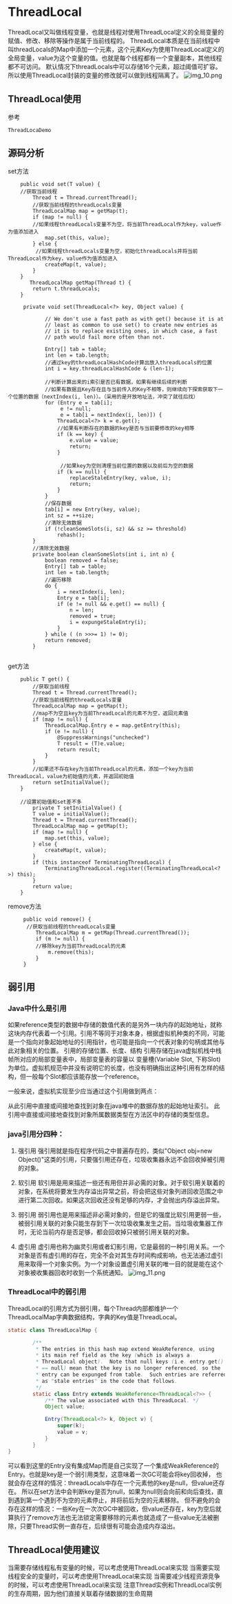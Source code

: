 # ThreadLocal
ThreadLocal又叫做线程变量，也就是线程对使用ThreadLocal定义的全局变量的赋值、修改、移除等操作是属于当前线程的。
ThreadLocal本质是在当前线程中叫threadLocals的Map中添加一个元素，这个元素Key为使用ThreadLocal定义的全局变量，value为这个变量的值。也就是每个线程都有一个变量副本，其他线程都不可访问。
默认情况下threadLocals中可以存储16个元素，超过阈值可扩容。
所以使用ThreadLocal封装的变量的修改就可以做到线程隔离了。
![img_10.png](img_10.png)

## ThreadLocal使用
参考
```
ThreadLocaDemo
```
## 源码分析
set方法
```
    public void set(T value) {
    //获取当前线程
        Thread t = Thread.currentThread();
        //获取当前线程的threadLocals变量
        ThreadLocalMap map = getMap(t);
        if (map != null) {
        //如果线程threadLocals变量不为空，将当前ThreadLocal作为key，value作为值添加进入
            map.set(this, value);
        } else {
         //如果线程threadLocals变量为空，初始化threadLocals并将当前ThreadLocal作为key，value作为值添加进入
            createMap(t, value);
        }
    }
       ThreadLocalMap getMap(Thread t) {
        return t.threadLocals;
    }
    
     private void set(ThreadLocal<?> key, Object value) {

            // We don't use a fast path as with get() because it is at
            // least as common to use set() to create new entries as
            // it is to replace existing ones, in which case, a fast
            // path would fail more often than not.
            
            Entry[] tab = table;
            int len = tab.length;
            //通过key的threadLocalHashCode计算出放入threadLocals的位置
            int i = key.threadLocalHashCode & (len-1);

            //判断计算出来的i索引是否已有数据，如果有继续后续的判断
            //如果有数据且Key存在且与当前传入的Key不相等，则继续向下探索获取下一个位置的数据（nextIndex(i, len)）。（采用的是开放地址法，冲突了就往后找）
            for (Entry e = tab[i];
                 e != null;
                 e = tab[i = nextIndex(i, len)]) {
                ThreadLocal<?> k = e.get();
                //如果有判断存在的数据的key是否与当前要修改的key相等
                if (k == key) {
                    e.value = value;
                    return;
                }

                 //如果key为空则清理当前位置的数据以及前后为空的数据
                if (k == null) {
                    replaceStaleEntry(key, value, i);
                    return;
                }
            }
            //保存数据
            tab[i] = new Entry(key, value);
            int sz = ++size;
            //清除无效数据
            if (!cleanSomeSlots(i, sz) && sz >= threshold)
                rehash();
        }
        //清除无效数据
        private boolean cleanSomeSlots(int i, int n) {
            boolean removed = false;
            Entry[] tab = table;
            int len = tab.length;
            //遍历移除
            do {
                i = nextIndex(i, len);
                Entry e = tab[i];
                if (e != null && e.get() == null) {
                    n = len;
                    removed = true;
                    i = expungeStaleEntry(i);
                }
            } while ( (n >>>= 1) != 0);
            return removed;
        }
        

```
get方法
```
    public T get() {
        //获取当前线程
        Thread t = Thread.currentThread();
        //获取当前线程的threadLocals变量
        ThreadLocalMap map = getMap(t);
        //map不为空且key为当前ThreadLocal的元素不为空，返回元素值
        if (map != null) {
            ThreadLocalMap.Entry e = map.getEntry(this);
            if (e != null) {
                @SuppressWarnings("unchecked")
                T result = (T)e.value;
                return result;
            }
        }
        //如果还不存在key为当前ThreadLocal的元素，添加一个key为当前ThreadLocal，value为初始值的元素，并返回初始值
        return setInitialValue();
    }
    
    //设置初始值和set差不多
        private T setInitialValue() {
        T value = initialValue();
        Thread t = Thread.currentThread();
        ThreadLocalMap map = getMap(t);
        if (map != null) {
            map.set(this, value);
        } else {
            createMap(t, value);
        }
        if (this instanceof TerminatingThreadLocal) {
            TerminatingThreadLocal.register((TerminatingThreadLocal<?>) this);
        }
        return value;
    }

```
remove方法
```
     public void remove() {
      //获取当前线程的threadLocals变量
         ThreadLocalMap m = getMap(Thread.currentThread());
         if (m != null) {
         //移除key为当前ThreadLocal的元素
             m.remove(this);
         }
     }
```
## 弱引用
### Java中什么是引用
如果reference类型的数据中存储的数值代表的是另外一块内存的起始地址，就称这块内存代表着一个引用。引用不等同于对象本身，根据虚拟机种类的不同，可能是一个指向对象起始地址的引用指针，也可能是指向一个代表对象的句柄或其他与此对象相关的位置。
引用的存储位置、长度、结构
引用存储在java虚拟机栈中栈帧所对应的局部变量表中，局部变量表的容量以 变量槽(Variable Slot, 下称Slot) 为单位。虚拟机规范中并没有说明它的长度，也没有明确指出这种引用有怎样的结构，但一般每个Slot都应该能存放一个reference。

一般来说，虚拟机实现至少应当通过这个引用做到两点：

从此引用中直接或间接地查找到对象在java堆中的数据存放的起始地址索引。
此引用中直接或间接地查找到对象所属数据类型在方法区中的存储的类型信息。

### java引用分四种：
1. 强引用
强引用就是指在程序代码之中普遍存在的，类似"Object obj=new Object()"这类的引用，只要强引用还存在，垃圾收集器永远不会回收掉被引用的对象。

2. 软引用
软引用是用来描述一些还有用但并非必需的对象。对于软引用关联着的对象，在系统将要发生内存溢出异常之前，将会把这些对象列进回收范围之中进行第二次回收。如果这次回收还没有足够的内存，才会抛出内存溢出异常。

3. 弱引用
弱引用也是用来描述非必需对象的，但是它的强度比软引用更弱一些，被弱引用关联的对象只能生存到下一次垃圾收集发生之前。当垃圾收集器工作时，无论当前内存是否足够，都会回收掉只被弱引用关联的对象。

4. 虚引用
虚引用也称为幽灵引用或者幻影引用，它是最弱的一种引用关系。一个对象是否有虚引用的存在，完全不会对其生存时间构成影响，也无法通过虚引用来取得一个对象实例。为一个对象设置虚引用关联的唯一目的就是能在这个对象被收集器回收时收到一个系统通知。
![img_11.png](img_11.png)

### ThreadLocal中的弱引用
ThreadLocal的引用方式为弱引用，每个Thread内部都维护一个ThreadLocalMap字典数据结构，字典的Key值是ThreadLocal。
```java
static class ThreadLocalMap {

        /**
         * The entries in this hash map extend WeakReference, using
         * its main ref field as the key (which is always a
         * ThreadLocal object).  Note that null keys (i.e. entry.get()
         * == null) mean that the key is no longer referenced, so the
         * entry can be expunged from table.  Such entries are referred to
         * as "stale entries" in the code that follows.
         */
        static class Entry extends WeakReference<ThreadLocal<?>> {
            /** The value associated with this ThreadLocal. */
            Object value;

            Entry(ThreadLocal<?> k, Object v) {
                super(k);
                value = v;
            }
        }
}
```
可以看到这里的Entry没有集成Map而是自己实现了一个集成WeakReference的Entry。也就是key是一个弱引用类型，这意味着一次GC可能会将key回收掉，
也就会存在这样的情况：threadLocals中存在一个元素他的key是null，但value还存在。
所以在set方法中会判断key是否为null，如果为null则会向前和向后查找，直到遇到第一个遇到不为空的元素停止，并将前后为空的元素移除。
但不避免的会存在这样的情况：一些Key在一次次GC中被回收，但value还存在，key为空后就算执行了remove方法也无法锁定需要移除的元素也就造成了一些value无法被删除，只要Thread实例一直存在，后续很有可能会造成内存溢出。
## ThreadLocal使用建议
当需要存储线程私有变量的时候，可以考虑使用ThreadLocal来实现
当需要实现线程安全的变量时，可以考虑使用ThreadLocal来实现
当需要减少线程资源竞争的时候，可以考虑使用ThreadLocal来实现
注意Thread实例和ThreadLocal实例的生存周期，因为他们直接关联着存储数据的生命周期